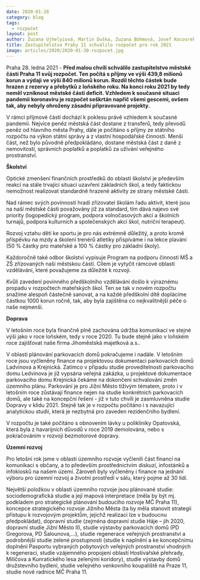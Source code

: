 ```yaml
---
date: 2020-01-28
category: blog
tags: 
  - rozpočet
layout: post
author: Zuzana Ujhelyiová, Martin Duška, Zuzana Böhmová, Josef Kocourek
title: Zastupitelstvo Prahy 11 schválilo rozpočet pro rok 2021
image: articles/2020/2020-01-30-rozpocet.jpg
---
```


Praha 28. ledna 2021 - **Před malou chvílí schválilo zastupitelstvo městské části Praha 11 svůj rozpočet. Ten počítá s příjmy ve výši 439,8 milionů korun a výdaji ve výši 840 milionů korun. Rozdíl těchto částek bude hrazen z rezervy a přebytků z loňského roku. Na konci roku 2021 by tedy neměl vzniknout městské části deficit. Vzhledem k současné situaci pandemii koronaviru je rozpočet seškrtán napříč všemi gescemi, ovšem tak, aby nebyly ohroženy zásadní připravované projekty.**

V rámci příjmové části dochází k poklesu právě vzhledem k současné pandemii. Nejvíce peněz městská část dostane z transferů, tedy převodů peněz od hlavního města Prahy, dále je počítáno s příjmy ze státního rozpočtu na výkon státní správy a z vlastní hospodářské činnosti. Menší část, než bylo původně předpokládáno, dostane městská část z daně z nemovitostí, správních poplatků a poplatků za užívání veřejného prostranství.

**Školství**

Optické zmenšení finančních prostředků do oblasti školství je především reakcí na stále trvající situaci uzavření základních škol, a tedy faktickou nemožnost realizovat standardně hrazené aktivity ze strany městské části.

Nad rámec svých povinností hradí zřizovatel školám řadu aktivit, které jsou na naší městské části považovány již za standard, tím dává najevo své priority (logopedický program, podpora volnočasových akcí a školních turnajů, podpora kulturních a společenských akcí škol, nutriční terapeut).

Rozvoj vztahu dětí ke sportu je pro nás extrémně důležitý, a proto kromě příspěvku na mzdy a školení trenérů atletiky přispíváme i na lekce plavání (50 % částky pro mateřské a 100 % částky pro základní školy).

Každoročně také odbor školství vypisuje Program na podporu činnosti MŠ a ZŠ zřizovaných naší městskou částí. Cílem je vytyčit rámcové oblasti vzdělávání, které považujeme za důležité k rozvoji.

Kvůli zavedení povinného předškolního vzdělávání došlo k výraznému propadu v rozpočtech mateřských škol. Ten se tak v novém rozpočtu snažíme alespoň částečně sanovat, a na každé předškolní dítě doplácíme částkou 1000 korun ročně, tak, aby byla zajištěna co nejkvalitnější péče o naše nejmenší.

**Doprava**

V letošním roce byla finančně plně zachována údržba komunikací ve stejné výši jako v roce loňském, tedy v roce 2020. Tu bude stejně jako v loňském roce zajišťovat naše firma Jihoměstská majetková a.s..

V oblasti plánování parkovacích domů pokračujeme i nadále. V letošním roce jsou vyčleněny finance na projektovou dokumentaci parkovacích domů Ladvinova a Krejnická. Zatímco v případu studie proveditelnosti parkovacího domu Ledvinova je již vypsána veřejná zakázka, u projektové dokumentace parkovacího domu Krejnická čekáme na dokončení schvalování změn územního plánu.
Parkování je pro Jižní Město tíživým tématem, proto i v letošním roce zůstávají finance nejen na studie konkrétních parkovacích domů, ale také na koncepční řešení - již v tuto chvíli je zasmluvněna studie Dopravy v klidu 2021. Stejně tak je v rozpočtu počítáno i s navazující analytickou studií, která je nezbytná pro zaveden rezidenčního bydlení.

V rozpočtu je také počítáno s obnovením lávky u polikliniky Opatovská, která byla z havarijních důvodů v roce 2019 demolována, nebo s pokračováním v rozvoji bezmotorové dopravy.

**Územní rozvoj**

Pro letošní rok jsme v oblasti územního rozvoje vyčlenili část financí na komunikaci s občany, a to především prostřednictvím diskuzí, infostánků a infokiosků na našem území. Zároveň byly vyčleněny i finance na jednání výboru pro územní rozvoj a životní prostředí v sálu, který pojme až 30 lidí.

Největší položkou v oblasti územního rozvoje jsou plánované studie: sociodemografická studie a její mapová interpretace (měla by být mj. podkladem pro strategické plánování budoucího rozvoje MČ Praha 11), koncepce strategického rozvoje Jižního Města (ta by měla stanovit strategii přístupu k rozvojovým projektům, jejichž realizaci lze v budoucnu předpokládat), dopravní studie (zejména dopravní studie Háje – jih 2020, dopravní studie Jižní Město II), studie výstavby parkovacích domů (PD Gregorova, PD Šalounova,...), studie regenerace veřejných prostranství a podrobnější studie zelené prostupnosti (studie k naplnění a ke koncepčnímu doplnění Pasportu vybraných pobytových veřejných prostranství vhodných k regeneraci, studie vzájemného propojení oblastí Hostivařské přehrady, Milíčova a Kunratického lesa zelenými koridory), studie výstavby domů družstevního bydlení, studie veřejného venkovního koupaliště na Praze 11, studie nové radnice MČ Praha 11.
